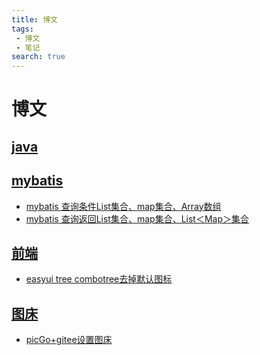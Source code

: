 ```yaml
---
title: 博文
tags:
 - 博文
 - 笔记
search: true
---
```

# 博文

## [java](./java)

## [mybatis](./mybatis)
- [mybatis 查询条件List集合、map集合、Array数组](./mybatis/mybatis-list-map-array.md)
- [mybatis 查询返回List集合、map集合、List＜Map＞集合](./mybatis/mybatis-List-map.md)
## [前端](./front-end)
- [easyui tree combotree去掉默认图标](docs/blog-article/front-end/easyui/easyui-tree-combotree.md)
## [图床](./drawing-bed)
- [picGo+gitee设置图床](./drawing-bed/picGo+gitee.md)

 
